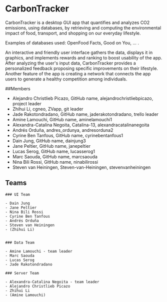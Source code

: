 # CarbonTracker

CarbonTracker is a desktop GUI app that quantifies and analyzes CO2 emissions, using databases, by retrieving and computing the environmental impact
of food, transport, and shopping on our everyday lifestyle.

Examples of databases used: OpenFood Facts, Good on You, ... .

An interactive and friendly user interface gathers the data, displays it in graphics, and implements rewards and ranking to boost usability of the app. 
After analyzing the user's input data, CarbonTracker provides a personalized feedback proposing specific improvements on their lifestyle.
Another feature of the app is creating a network that connects the app users to generate a healthy competition among individuals.

##Members

- Alejandro Christlieb Picazo, GitHub name, alejandrochristliebpicazo, project leader
- Zhihui Li, cgneo, ZVapp, git leader
- Jade Rakotondradano, GitHub name, jaderakotondradano, trello leader
- Amine Lamouchi, GitHub name, aminelamouchi1
- Alexandra-Catalina Negoita, Catalina-13, alexandracatalinanegoita
- Andrés Orduña, andres_ordunya, andresorduna2
- Cyrine Ben Tanfous, GitHub name, cyrinebentanfous1
- Dain Jung, GitHub name, dainjung3
- Jane Peltier, GitHub name, janepeltier
- Lucas Serog, GitHub name, lucasserog1
- Marc Saouda, GitHub name, marcsaouda
- Nina Bili Rossi, GitHub name, ninabilirossi
- Steven van Heiningen, Steven-van-Heiningen, stevenvanheiningen

## Teams

    ### UI Team

    - Dain Jung
    - Jane Peltier
    - Nina Bili Rossi
    - Cyrine Ben Tanfous
    - Andrés Orduña
    - Steven van Heiningen
    - (Zhihui Li)
    

    ### Data Team

    - Amine Lamouchi - team leader
    - Marc Saouda
    - Lucas Serog
    - Jade Rakotondradano
    
    ### Server Team
    
    - Alexandra-Catalina Negoita - team leader
    - Alejandro Christlieb Picazo
    - Zhihui Li
    - (Amine Lamouchi)

